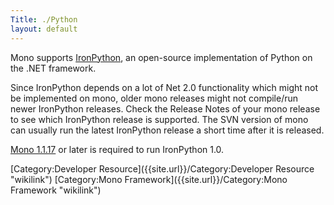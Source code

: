 ```yaml
---
Title: ./Python
layout: default
---
```


Mono supports
[IronPython](http://www.codeplex.com/Wiki/View.aspx?ProjectName=IronPython),
an open-source implementation of Python on the .NET framework.

Since IronPython depends on a lot of Net 2.0 functionality which might
not be implemented on mono, older mono releases might not compile/run
newer IronPython releases. Check the Release Notes of your mono release
to see which IronPython release is supported. The SVN version of mono
can usually run the latest IronPython release a short time after it is
released.

[Mono 1.1.17](http://www.go-mono.com/archive/1.1.17.1/) or later is
required to run IronPython 1.0.

[Category:Developer Resource]({{site.url}}/Category:Developer Resource "wikilink")
[Category:Mono Framework]({{site.url}}/Category:Mono Framework "wikilink")
